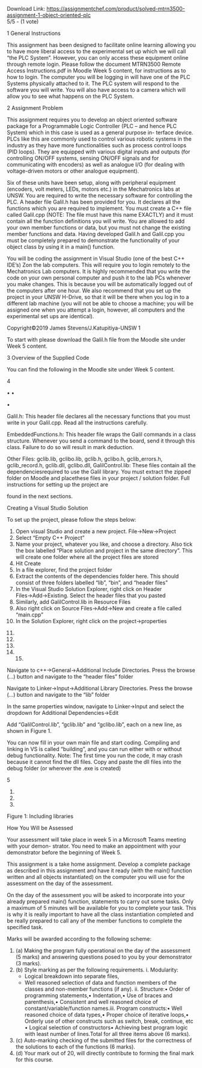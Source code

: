 Download Link: https://assignmentchef.com/product/solved-mtrn3500-assignment-1-object-oriented-plc
<br>
5/5 - (1 vote)




1 General Instructions

This assignment has been designed to facilitate online learning allowing you to have more liberal access to the experimental set up which we will call “the PLC System”. However, you can only access these equipment online through remote login. Please follow the document MTRN3500 Remote Access Instructions.pdf in Moodle Week 5 content, for instructions as to how to login. The computer you will be logging in will have one of the PLC Systems physically attached to it. The PLC system will respond to the software you will write. You will also have access to a camera which will allow you to see what happens on the PLC System.

2 Assignment Problem

This assignment requires you to develop an object oriented software package for a Programmable Logic Controller (PLC – and hence PLC System) which in this case is used as a general purpose in- terface device. PLCs like this are commonly used to control various robotic systems in the industry as they have more functionalities such as process control loops (PID loops). They are equipped with various digital inputs and outputs (for controlling ON/OFF systems, sensing ON/OFF signals and for communicating with encoders) as well as analogue I/O (for dealing with voltage-driven motors or other analogue equipment).

Six of these units have been setup, along with peripheral equipment (encoders, volt meters, LEDs, motors etc.) in the Mechatronics labs at UNSW. You are required to write the necessary software for controlling the PLC. A header file Galil.h has been provided for you. It declares all the functions which you are required to implement. You must create a C++ file called Galil.cpp (NOTE: The file must have this name EXACTLY) and it must contain all the function definitions you will write. You are allowed to add your own member functions or data, but you must not change the existing member functions and data. Having developed Galil.h and Galil.cpp you must be completely prepared to demonstrate the functionality of your object class by using it in a main() function.

You will be coding the assignment in Visual Studio (one of the best C++ IDE’s) Zon the lab computers. This will require you to login remotely to the Mechatronics Lab computers. It is highly recommended that you write the code on your own personal computer and push it to the lab PCs whenever you make changes. This is because you will be automatically logged out of the computers after one hour. We also recommend that you set up the project in your UNSW H-Drive, so that it will be there when you log in to a different lab machine (you will not be able to choose a machine; you will be assigned one when you attempt a login, however, all computers and the experimental set ups are identical).

Copyright©2019 James Stevens/J.Katupitiya-UNSW 1

To start with please download the Galil.h file from the Moodle site under Week 5 content.

3 Overview of the Supplied Code

You can find the following in the Moodle site under Week 5 content.

4

• •

•

Galil.h: This header file declares all the necessary functions that you must write in your Galil.cpp. Read all the instructions carefully.

EmbeddedFunctions.h: This header file wraps the Galil commands in a class structure. Whenever you send a command to the board, send it through this class. Failure to do so will result in mark deduction.

Other Files: gclib.lib, gclibo.lib, gclib.h, gclibo.h, gclib_errors.h, gclib_record.h, gclib.dll, gclibo.dll, GalilControl.lib: These files contain all the dependenciesrequired to use the Galil library. You must extract the zipped folder on Moodle and placethese files in your project / solution folder. Full instructions for setting up the project are

found in the next sections.

Creating a Visual Studio Solution

To set up the project, please follow the steps below:

<ol>

 <li>Open visual Studio and create a new project. File→New→Project</li>

 <li>Select “Empty C++ Project”</li>

 <li>Name your project, whatever you like, and choose a directory. Also tick the box labelled “Place solution and project in the same directory”. This will create one folder where all the project files are stored</li>

 <li>Hit Create</li>

 <li>In a file explorer, find the project folder</li>

 <li>Extract the contents of the dependencies folder here. This should consist of three folders labelled “lib”, “bin”, and “header files”</li>

 <li>In the Visual Studio Solution Explorer, right click on Header Files→Add→Existing. Select the header files that you pasted</li>

 <li>Similarly, add GalilControl.lib in Resource Files</li>

 <li>Also right click on Source Files→Add→New and create a file called “main.cpp”</li>

 <li>In the Solution Explorer, right click on the project→properties</li>

</ol>

11.

12.

13.

14. 15.

Navigate to c++→General→Additional Include Directories. Press the browse (…) button and navigate to the “header files” folder

Navigate to Linker→Input→Additional Library Directories. Press the browse (…) button and navigate to the “lib” folder

In the same properties window, navigate to Linker→Input and select the dropdown for Additional Dependencies→Edit

Add “GalilControl.lib”, “gclib.lib” and “gclibo.lib”, each on a new line, as shown in Figure 1.

You can now fill in your own main file and start coding. Compiling and linking in VS is called “building”, and you can run either with or without debug functionality. Note: The first time you run the code, it may crash because it cannot find the dll files. Copy and paste the dll files into the debug folder (or wherever the .exe is created)

5

1.

2.

3.

Figure 1: Including libraries

How You Will be Assessed

Your assessment will take place in week 5 in a Microsoft Teams meeting with your demon- strator. You need to make an appointment with your demonstrator before the beginning of Week 5.

This assignment is a take home assignment. Develop a complete package as described in this assignment and have it ready (with the main() function written and all objects instantiated) on the computer you will use for the assessment on the day of the assessment.

On the day of the assessment you will be asked to incorporate into your already prepared main() function, statements to carry out some tasks. Only a maximum of 5 minutes will be available for you to complete your task. This is why it is really important to have all the class instantiation completed and be really prepared to call any of the member functions to complete the specified task.




Marks will be awarded according to the following scheme:

<ol>

 <li>(a)  Making the program fully operational on the day of the assessment (5 marks) and answering questions posed to you by your demonstrator (3 marks).</li>

 <li>(b)  Style marking as per the following requirements. i. Modularity:

  <ul>

   <li>Logical breakdown into separate files,</li>

   <li>Well reasoned selection of data and function members of the classes and non-member functions (if any). ii. Structure:• Order of programming statements,• Indentation,• Use of braces and parenthesis,• Consistent and well reasoned choice of constant/variable/function names.iii. Program constructs:• Well reasoned choice of data types,• Proper choice of iterative loops,• Orderly use of other constructs such as switch, break, continue, etc • Logical selection of constructors• Achieving best program logic with least number of lines.Total for all three items above (6 marks).</li>

  </ul></li>

 <li>(c)  Auto-marking checking of the submitted files for the correctness of the solutions to each of the functions (6 marks).</li>

 <li>(d)  Your mark out of 20, will directly contribute to forming the final mark for this course.</li>

</ol>